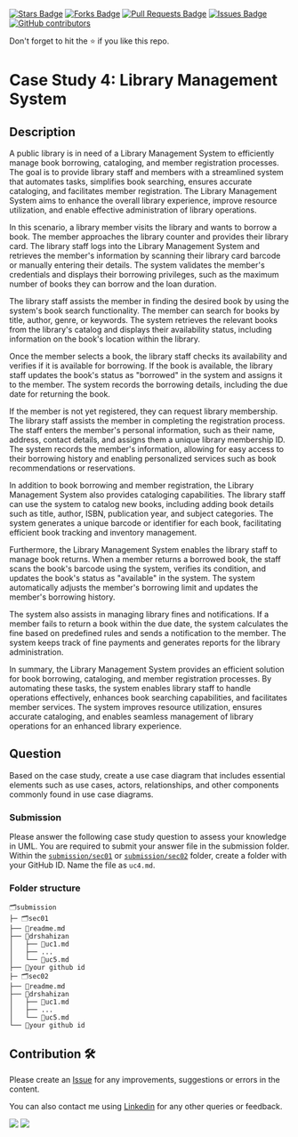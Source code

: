 <a href="https://github.com/drshahizan/software-engineering/stargazers"><img src="https://img.shields.io/github/stars/drshahizan/software-engineering" alt="Stars Badge"/></a>
<a href="https://github.com/drshahizan/software-engineering/network/members"><img src="https://img.shields.io/github/forks/drshahizan/software-engineering" alt="Forks Badge"/></a>
<a href="https://github.com/drshahizan/software-engineering/pulls"><img src="https://img.shields.io/github/issues-pr/drshahizan/software-engineering" alt="Pull Requests Badge"/></a>
<a href="https://github.com/drshahizan/software-engineering"><img src="https://img.shields.io/github/issues/drshahizan/software-engineering" alt="Issues Badge"/></a>
<a href="https://github.com/drshahizan/software-engineering/graphs/contributors"><img alt="GitHub contributors" src="https://img.shields.io/github/contributors/drshahizan/software-engineering?color=2b9348"></a>

Don't forget to hit the :star: if you like this repo.

# Case Study 4: Library Management System

## Description
A public library is in need of a Library Management System to efficiently manage book borrowing, cataloging, and member registration processes. The goal is to provide library staff and members with a streamlined system that automates tasks, simplifies book searching, ensures accurate cataloging, and facilitates member registration. The Library Management System aims to enhance the overall library experience, improve resource utilization, and enable effective administration of library operations.

In this scenario, a library member visits the library and wants to borrow a book. The member approaches the library counter and provides their library card. The library staff logs into the Library Management System and retrieves the member's information by scanning their library card barcode or manually entering their details. The system validates the member's credentials and displays their borrowing privileges, such as the maximum number of books they can borrow and the loan duration.

The library staff assists the member in finding the desired book by using the system's book search functionality. The member can search for books by title, author, genre, or keywords. The system retrieves the relevant books from the library's catalog and displays their availability status, including information on the book's location within the library.

Once the member selects a book, the library staff checks its availability and verifies if it is available for borrowing. If the book is available, the library staff updates the book's status as "borrowed" in the system and assigns it to the member. The system records the borrowing details, including the due date for returning the book.

If the member is not yet registered, they can request library membership. The library staff assists the member in completing the registration process. The staff enters the member's personal information, such as their name, address, contact details, and assigns them a unique library membership ID. The system records the member's information, allowing for easy access to their borrowing history and enabling personalized services such as book recommendations or reservations.

In addition to book borrowing and member registration, the Library Management System also provides cataloging capabilities. The library staff can use the system to catalog new books, including adding book details such as title, author, ISBN, publication year, and subject categories. The system generates a unique barcode or identifier for each book, facilitating efficient book tracking and inventory management.

Furthermore, the Library Management System enables the library staff to manage book returns. When a member returns a borrowed book, the staff scans the book's barcode using the system, verifies its condition, and updates the book's status as "available" in the system. The system automatically adjusts the member's borrowing limit and updates the member's borrowing history.

The system also assists in managing library fines and notifications. If a member fails to return a book within the due date, the system calculates the fine based on predefined rules and sends a notification to the member. The system keeps track of fine payments and generates reports for the library administration.

In summary, the Library Management System provides an efficient solution for book borrowing, cataloging, and member registration processes. By automating these tasks, the system enables library staff to handle operations effectively, enhances book searching capabilities, and facilitates member services. The system improves resource utilization, ensures accurate cataloging, and enables seamless management of library operations for an enhanced library experience.

## Question
Based on the case study, create a use case diagram that includes essential elements such as use cases, actors, relationships, and other components commonly found in use case diagrams.

### Submission
Please answer the following case study question to assess your knowledge in UML. You are required to submit your answer file in the submission folder. Within the [`submission/sec01`](../submission/sec01) or [`submission/sec02`](../submission/sec02) folder, create a folder with your GitHub ID. Name the file as `uc4.md`.

### Folder structure

```
🗂️submission
├─ 🗂️sec01
├── 📄readme.md
├── 📁drshahizan
│   ├── 📄uc1.md
│   ├── ...
│   └── 📄uc5.md
├── 📁your github id
├─ 🗂️sec02
├── 📄readme.md
├── 📁drshahizan
│   ├── 📄uc1.md
│   ├── ...
│   └── 📄uc5.md
└── 📁your github id
```

## Contribution 🛠️
Please create an [Issue](https://github.com/drshahizan/software-engineering/issues) for any improvements, suggestions or errors in the content.

You can also contact me using [Linkedin](https://www.linkedin.com/in/drshahizan/) for any other queries or feedback.

![](https://komarev.com/ghpvc/?username=drshahizan&label=Views&color=0e75b6&style=flat)
![](https://hit.yhype.me/github/profile?user_id=81284918)




